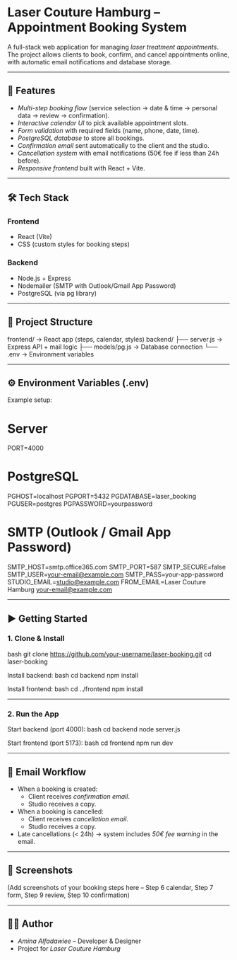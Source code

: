 # Laser Couture Hamburg – Appointment Booking System

A full-stack web application for managing *laser treatment appointments*.  
The project allows clients to book, confirm, and cancel appointments online, with automatic email notifications and database storage.

---

## 🚀 Features

- *Multi-step booking flow* (service selection → date & time → personal data → review → confirmation).
- *Interactive calendar UI* to pick available appointment slots.
- *Form validation* with required fields (name, phone, date, time).
- *PostgreSQL database* to store all bookings.
- *Confirmation email* sent automatically to the client and the studio.
- *Cancellation system* with email notifications (50€ fee if less than 24h before).
- *Responsive frontend* built with React + Vite.

---

## 🛠️ Tech Stack

### Frontend
- React (Vite)
- CSS (custom styles for booking steps)

### Backend
- Node.js + Express
- Nodemailer (SMTP with Outlook/Gmail App Password)
- PostgreSQL (via pg library)

---

## 📂 Project Structure


frontend/          → React app (steps, calendar, styles)
backend/
  ├── server.js    → Express API + mail logic
  ├── models/pg.js → Database connection
  └── .env         → Environment variables


---

## ⚙️ Environment Variables (.env)

Example setup:


# Server
PORT=4000

# PostgreSQL
PGHOST=localhost
PGPORT=5432
PGDATABASE=laser_booking
PGUSER=postgres
PGPASSWORD=yourpassword

# SMTP (Outlook / Gmail App Password)
SMTP_HOST=smtp.office365.com
SMTP_PORT=587
SMTP_SECURE=false
SMTP_USER=your-email@example.com
SMTP_PASS=your-app-password
STUDIO_EMAIL=studio@example.com
FROM_EMAIL=Laser Couture Hamburg <your-email@example.com>


---

## ▶️ Getting Started

### 1. Clone & Install
bash
git clone https://github.com/your-username/laser-booking.git
cd laser-booking


Install backend:
bash
cd backend
npm install


Install frontend:
bash
cd ../frontend
npm install


---

### 2. Run the App

Start backend (port 4000):
bash
cd backend
node server.js


Start frontend (port 5173):
bash
cd frontend
npm run dev


---

## 📧 Email Workflow

- When a booking is created:
  - Client receives *confirmation email*.
  - Studio receives a copy.
- When a booking is cancelled:
  - Client receives *cancellation email*.
  - Studio receives a copy.
- Late cancellations (< 24h) → system includes *50€ fee warning* in the email.

---

## 📸 Screenshots

(Add screenshots of your booking steps here – Step 6 calendar, Step 7 form, Step 9 review, Step 10 confirmation)

---

## 👩‍💻 Author

- *Amina Alfadawiee* – Developer & Designer  
- Project for *Laser Couture Hamburg*
